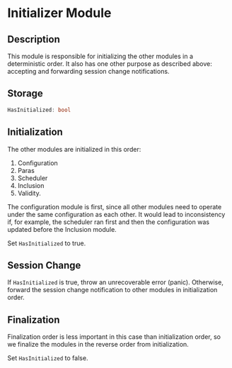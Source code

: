 # Initializer Module

## Description

This module is responsible for initializing the other modules in a deterministic order. It also has one other purpose as described above: accepting and forwarding session change notifications.

## Storage

```rust
HasInitialized: bool
```

## Initialization

The other modules are initialized in this order:
1. Configuration
1. Paras
1. Scheduler
1. Inclusion
1. Validity.

The configuration module is first, since all other modules need to operate under the same configuration as each other. It would lead to inconsistency if, for example, the scheduler ran first and then the configuration was updated before the Inclusion module.

Set `HasInitialized` to true.

## Session Change

If `HasInitialized` is true, throw an unrecoverable error (panic).
Otherwise, forward the session change notification to other modules in initialization order.

## Finalization

Finalization order is less important in this case than initialization order, so we finalize the modules in the reverse order from initialization.

Set `HasInitialized` to false.